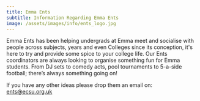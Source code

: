 ```yaml
---
title: Emma Ents
subtitle: Information Regarding Emma Ents
image: /assets/images/info/ents_logo.jpg
---
```

Emma Ents has been helping undergrads at Emma meet and socialise with people across subjects, years and even Colleges since its conception, it's here to try and provide some spice to your college life. Our Ents coordinators are always looking to organise something fun for Emma students. From DJ sets to comedy acts, pool tournaments to 5-a-side football; there’s always something going on!

If you have any other ideas please drop them an email on: ents@ecsu.org.uk
